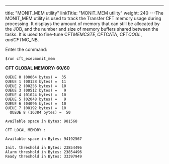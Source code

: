---
title: "MONIT_MEM utility"
linkTitle: "MONIT_MEM utility"
weight: 240
---The MONIT_MEM utility is used to track the Transfer CFT memory usage during processing. It displays the amount of memory that can still be allocated by the JOB, and the number and size of memory buffers shared between the tasks. It is used to fine-tune CFT$MEMCSTE, CFT$CATA, CFT$COOL, and CFT$MG_NB.

Enter the command:

```
$run cft_exe:monit_mem
```

**CFT GLOBAL MEMORY: 60/60**

```
QUEUE 0 (00064 bytes) =  35
QUEUE 1 (00128 bytes) =  11
QUEUE 2 (00256 bytes) =  10
QUEUE 3 (00512 bytes) =   9
QUEUE 4 (01024 bytes) =  10
QUEUE 5 (02048 bytes) =   9
QUEUE 6 (04096 bytes) =  10
QUEUE 7 (08192 bytes) =  10
  QUEUE 8 (16384 bytes) =  50
 
Available space in Bytes: 981568
 
CFT LOCAL MEMORY :
 
Available space in Bytes: 94192567
 
Init. threshold in Bytes: 23854496
Alarm threshold in Bytes: 23854496
Ready threshold in Bytes: 33397949
```
